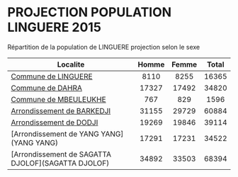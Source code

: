 # PROJECTION POPULATION LINGUERE 2015
	
Répartition de la population de LINGUERE projection selon le sexe
	
| Localite  | Homme | Femme | Total |
| --------- |:-----:|:-----:|:-----:|
| [Commune de LINGUERE](LINGUERE) | 8110 | 8255 | 16365 |
| [Commune de DAHRA](DAHRA) | 17327 | 17492 | 34820 |
| [Commune de MBEULEUKHE](MBEULEUKHE) | 767 | 829 | 1596 |
| [Arrondissement de BARKEDJI](BARKEDJI) | 31155 | 29729 | 60884 |
| [Arrondissement de DODJI](DODJI) | 19269 | 19846 | 39114 |
| [Arrondissement de YANG YANG](YANG YANG) | 17291 | 17231 | 34522 |
| [Arrondissement de SAGATTA DJOLOF](SAGATTA DJOLOF) | 34892 | 33503 | 68394 |
